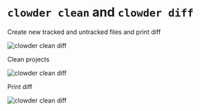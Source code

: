 # `clowder clean` and `clowder diff`

Create new tracked and untracked files and print diff

![clowder clean diff](https://github.com/JrGoodle/clowder/blob/master/docs/examples/clowder-clean-diff/clowder-clean-diff-1.png)

Clean projects

![clowder clean diff](https://github.com/JrGoodle/clowder/blob/master/docs/examples/clowder-clean-diff/clowder-clean-diff-2.png)

Print diff

![clowder clean diff](https://github.com/JrGoodle/clowder/blob/master/docs/examples/clowder-clean-diff/clowder-clean-diff-3.png)
